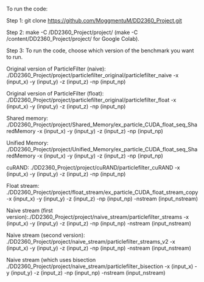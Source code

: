 
To run the code:

Step 1:
git clone https://github.com/MoggmentuM/DD2360_Project.git

Step 2:
make -C /DD2360_Project/project/ (make -C /content/DD2360_Project/project/ for Google Colab).

Step 3:
To run the code, choose which version of the benchmark you want to run. 

Original version of ParticleFilter (naive): ./DD2360_Project/project/particlefilter_original/particlefilter_naive -x (input_x) -y (input_y) -z (input_z) -np (input_np)

Original version of ParticleFilter (float): ./DD2360_Project/project/particlefilter_original/particlefilter_float -x (input_x) -y (input_y) -z (input_z) -np (input_np)

Shared memory: ./DD2360_Project/project/Shared_Memory/ex_particle_CUDA_float_seq_SharedMemory -x (input_x) -y (input_y) -z (input_z) -np (input_np)

Unified Memory: ./DD2360_Project/project/Unified_Memory/ex_particle_CUDA_float_seq_SharedMemory -x (input_x) -y (input_y) -z (input_z) -np (input_np)

cuRAND: ./DD2360_Project/project/cuRAND/particlefilter_cuRAND -x (input_x) -y (input_y) -z (input_z) -np (input_np)

Float stream: ./DD2360_Project/project/float_stream/ex_particle_CUDA_float_stream_copy -x (input_x) -y (input_y) -z (input_z) -np (input_np) -nstream (input_nstream)

Naive stream (first version):./DD2360_Project/project/naive_stream/particlefilter_streams -x (input_x) -y (input_y) -z (input_z) -np (input_np) -nstream (input_nstream)

Naive stream (second version): ./DD2360_Project/project/naive_stream/particlefilter_streams_v2 -x (input_x) -y (input_y) -z (input_z) -np (input_np) -nstream (input_nstream)

Naive stream (which uses bisection ./DD2360_Project/project/naive_stream/particlefilter_bisection -x (input_x) -y (input_y) -z (input_z) -np (input_np) -nstream (input_nstream)

